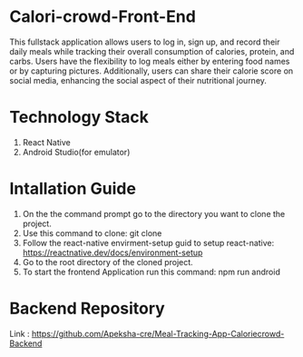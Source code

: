 # Calori-crowd-Front-End

This fullstack application allows users to log in, sign up, and record their daily meals while tracking their overall consumption of calories, protein, and carbs. Users have the flexibility to log meals either by entering food names or by capturing pictures. Additionally, users can share their calorie score on social media, enhancing the social aspect of their nutritional journey.


# Technology Stack

1. React Native
2. Android Studio(for emulator)


# Intallation Guide

1. On the the command prompt go to the directory you want to clone the project.
2. Use this command to clone: git clone <URL>
3. Follow the react-native envirment-setup guid to setup react-native: https://reactnative.dev/docs/environment-setup
4. Go to the root directory of the cloned project.
5. To start the frontend Application run this command: npm run android

# Backend Repository
Link : https://github.com/Apeksha-cre/Meal-Tracking-App-Caloriecrowd-Backend
